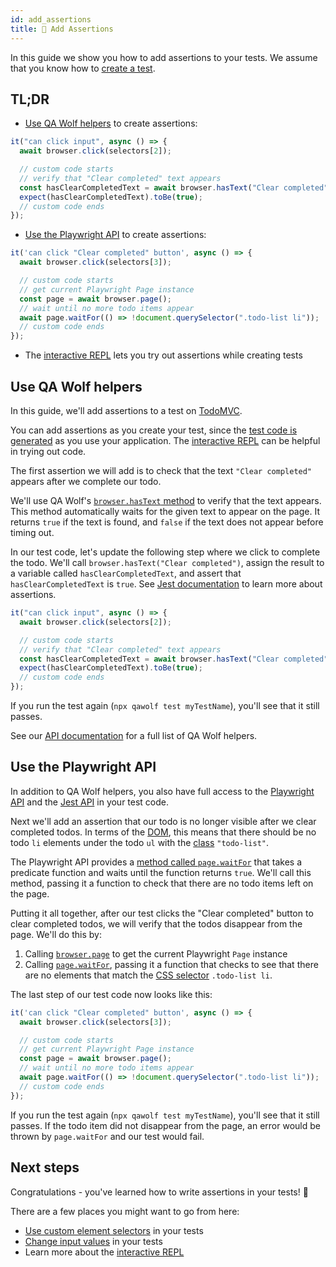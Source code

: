 ```yaml
---
id: add_assertions
title: 💪 Add Assertions
---
```


In this guide we show you how to add assertions to your tests. We assume that you know how to [create a test](create_a_test).

## TL;DR

- [Use QA Wolf helpers](#use-qa-wolf-helpers) to create assertions:

```js
it("can click input", async () => {
  await browser.click(selectors[2]);

  // custom code starts
  // verify that "Clear completed" text appears
  const hasClearCompletedText = await browser.hasText("Clear completed");
  expect(hasClearCompletedText).toBe(true);
  // custom code ends
});
```

- [Use the Playwright API](#use-the-playwright-api) to create assertions:

```js
it('can click "Clear completed" button', async () => {
  await browser.click(selectors[3]);

  // custom code starts
  // get current Playwright Page instance
  const page = await browser.page();
  // wait until no more todo items appear
  await page.waitFor(() => !document.querySelector(".todo-list li"));
  // custom code ends
});
```

- The [interactive REPL](use_the_repl) lets you try out assertions while creating tests

## Use QA Wolf helpers

In this guide, we'll add assertions to a test on [TodoMVC](http://todomvc.com/examples/react).

You can add assertions as you create your test, since the [test code is generated](create_a_test#review-test-code) as you use your application. The [interactive REPL](use_the_repl) can be helpful in trying out code.

The first assertion we will add is to check that the text `"Clear completed"` appears after we complete our todo.

We'll use QA Wolf's [`browser.hasText` method](api/browser_context/has_text) to verify that the text appears. This method automatically waits for the given text to appear on the page. It returns `true` if the text is found, and `false` if the text does not appear before timing out.

In our test code, let's update the following step where we click to complete the todo. We'll call `browser.hasText("Clear completed")`, assign the result to a variable called `hasClearCompletedText`, and assert that `hasClearCompletedText` is `true`. See [Jest documentation](https://jestjs.io/docs/en/expect) to learn more about assertions.

```js
it("can click input", async () => {
  await browser.click(selectors[2]);

  // custom code starts
  // verify that "Clear completed" text appears
  const hasClearCompletedText = await browser.hasText("Clear completed");
  expect(hasClearCompletedText).toBe(true);
  // custom code ends
});
```

If you run the test again (`npx qawolf test myTestName`), you'll see that it still passes.

See our [API documentation](api/table_of_contents) for a full list of QA Wolf helpers.

## Use the Playwright API

In addition to QA Wolf helpers, you also have full access to the [Playwright API](https://github.com/microsoft/playwright/blob/master/docs/api.md) and the [Jest API](https://jestjs.io/docs/en/expect) in your test code.

Next we'll add an assertion that our todo is no longer visible after we clear completed todos. In terms of the [DOM](https://developer.mozilla.org/en-US/docs/Web/API/Document_Object_Model), this means that there should be no todo `li` elements under the todo `ul` with the [class](https://developer.mozilla.org/en-US/docs/Web/CSS/Class_selectors) `"todo-list"`.

The Playwright API provides a [method called `page.waitFor`](https://github.com/microsoft/playwright/blob/master/docs/api.md#pagewaitforselectororfunctionortimeout-options-args) that takes a predicate function and waits until the function returns `true`. We'll call this method, passing it a function to check that there are no todo items left on the page.

Putting it all together, after our test clicks the "Clear completed" button to clear completed todos, we will verify that the todos disappear from the page. We'll do this by:

1. Calling [`browser.page`](api/browser_context/page) to get the current Playwright `Page` instance
2. Calling [`page.waitFor`](https://github.com/microsoft/playwright/blob/master/docs/api.md#pagewaitforselectororfunctionortimeout-options-args), passing it a function that checks to see that there are no elements that match the [CSS selector](https://developer.mozilla.org/en-US/docs/Web/CSS/CSS_Selectors) `.todo-list li`.

The last step of our test code now looks like this:

```js
it('can click "Clear completed" button', async () => {
  await browser.click(selectors[3]);

  // custom code starts
  // get current Playwright Page instance
  const page = await browser.page();
  // wait until no more todo items appear
  await page.waitFor(() => !document.querySelector(".todo-list li"));
  // custom code ends
});
```

If you run the test again (`npx qawolf test myTestName`), you'll see that it still passes. If the todo item did not disappear from the page, an error would be thrown by `page.waitFor` and our test would fail.

## Next steps

Congratulations - you've learned how to write assertions in your tests! 🎉

There are a few places you might want to go from here:

- [Use custom element selectors](use_custom_selectors) in your tests
- [Change input values](change_input_values) in your tests
- Learn more about the [interactive REPL](use_the_repl)

